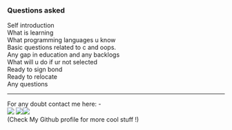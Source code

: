 ### Questions asked
Self introduction <br>
What is learning <br>
What programming languages u know <br>
Basic questions related to c and oops.<br>
Any gap in education and any backlogs<br>
What will u do if ur not selected<br>
Ready to sign bond<br>
Ready to relocate<br>
Any questions<br>

<hr>

For any doubt contact me  here: - <br>
[<img src="https://img.icons8.com/color/50/000000/instagram-new--v2.png"/>](https://www.instagram.com/lets__code/) [<img src="https://img.icons8.com/color/48/000000/github--v3.png"/>](https://github.com/avinash201199)[<img src="https://img.icons8.com/color/48/000000/linkedin.png"/>](https://www.linkedin.com/in/avinash-singh-071b79175/)
<br>(Check My Github profile for more cool stuff !)<br>

